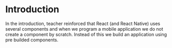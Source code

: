 # Introduction

In the introduction, teacher reinforced that React (and React Native) uses several components and when we program a mobile application we do not create a component by scratch. Instead of this we build an application using pre builded components.